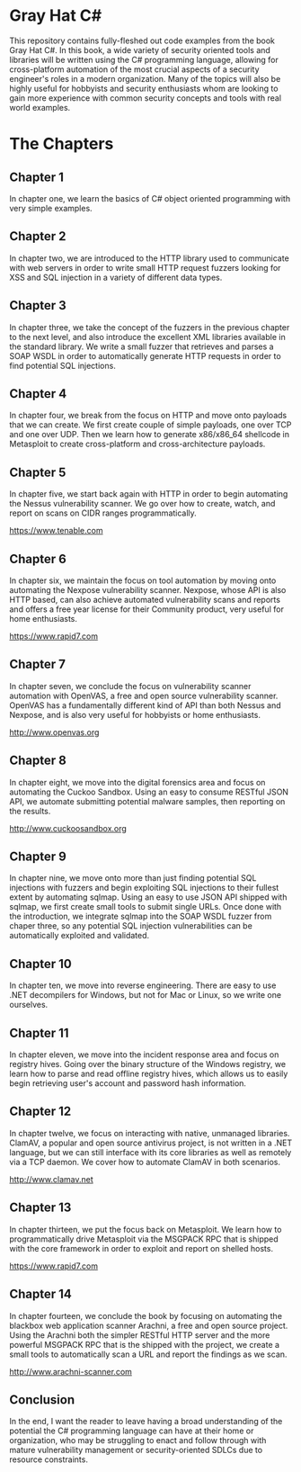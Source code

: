 Gray Hat C#
===============

This repository contains fully-fleshed out code examples from the book Gray Hat C#. In this book, a wide variety of security oriented tools and libraries will be written using the C# programming language, allowing for cross-platform automation of the most crucial aspects of a security engineer's roles in a modern organization. Many of the topics will also be highly useful for hobbyists and security enthusiasts whom are looking to gain more experience with common security concepts and tools with real world examples.

    
    
The Chapters
====

Chapter 1
--
In chapter one, we learn the basics of C# object oriented programming with very simple examples. 

Chapter 2
--
In chapter two, we are introduced to the HTTP library used to communicate with web servers in order to write small HTTP request fuzzers looking for XSS and SQL injection in a variety of different data types.

Chapter 3
--
In chapter three, we take the concept of the fuzzers in the previous chapter to the next level, and also introduce the excellent XML libraries available in the standard library. We write a small fuzzer that retrieves and parses a SOAP WSDL in order to automatically generate HTTP requests in order to find potential SQL injections.

Chapter 4
--
In chapter four, we break from the focus on HTTP and move onto payloads that we can create. We first create couple of simple payloads, one over TCP and one over UDP. Then we learn how to generate x86/x86_64 shellcode in Metasploit to create cross-platform and cross-architecture payloads.

Chapter 5
--
In chapter five, we start back again with HTTP in order to begin automating the Nessus vulnerability scanner. We go over how to create, watch, and report on scans on CIDR ranges programmatically.

<https://www.tenable.com>

Chapter 6
--
In chapter six, we maintain the focus on tool automation by moving onto automating the Nexpose vulnerability scanner. Nexpose, whose API is also HTTP based, can also achieve automated vulnerability scans and reports and offers a free year license for their Community product, very useful for home enthusiasts.

<https://www.rapid7.com>

Chapter 7
--
In chapter seven, we conclude the focus on vulnerability scanner automation with OpenVAS, a free and open source vulnerability scanner. OpenVAS has a fundamentally different kind of API than both Nessus and Nexpose, and is also very useful for hobbyists or home enthusiasts.

<http://www.openvas.org>

Chapter 8
--
In chapter eight, we move into the digital forensics area and focus on automating the Cuckoo Sandbox. Using an easy to consume RESTful JSON API, we automate submitting potential malware samples, then reporting on the results.

<http://www.cuckoosandbox.org>

Chapter 9
--
In chapter nine, we move onto more than just finding potential SQL injections with fuzzers and begin exploiting SQL injections to their fullest extent by automating sqlmap. Using an easy to use JSON API shipped with sqlmap, we first create small tools to submit single URLs. Once done with the introduction, we integrate sqlmap into the SOAP WSDL fuzzer from chaper three, so any potential SQL injection vulnerabilities can be automatically exploited and validated.

Chapter 10
--
In chapter ten, we move into reverse engineering. There are easy to use .NET decompilers for Windows, but not for Mac or Linux, so we write one ourselves.

Chapter 11
--
In chapter eleven, we move into the incident response area and focus on registry hives. Going over the binary structure of the Windows registry, we learn how to parse and read offline registry hives, which allows us to easily begin retrieving user's account and password hash information.

Chapter 12
--
In chapter twelve, we focus on interacting with native, unmanaged libraries. ClamAV, a popular and open source antivirus project, is not written in a .NET language, but we can still interface with its core libraries as well as remotely via a TCP daemon. We cover how to automate ClamAV in both scenarios.

<http://www.clamav.net>

Chapter 13
--
In chapter thirteen, we put the focus back on Metasploit. We learn how to programmatically drive Metasploit via the MSGPACK RPC that is shipped with the core framework in order to exploit and report on shelled hosts.

<https://www.rapid7.com>

Chapter 14
--
In chapter fourteen, we conclude the book by focusing on automating the blackbox web application scanner Arachni, a free and open source project. Using the Arachni both the simpler RESTful HTTP server and the more powerful MSGPACK RPC that is the shipped with the project, we create a small tools to automatically scan a URL and report the findings as we scan.

<http://www.arachni-scanner.com>

Conclusion
--
In the end, I want the reader to leave having a broad understanding of the potential the C# programming language can have at their home or organization, who may be struggling to enact and follow through with mature vulnerability management or security-oriented SDLCs due to resource constraints.
